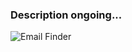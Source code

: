 ### Description ongoing...

![Email Finder](./Flask_email_finder/blob/main/static/img/presentation.png)
